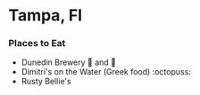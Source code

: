 # Tampa, Fl

### Places to Eat
- Dunedin Brewery :beer: and :taco:
- Dimitri's on the Water (Greek food) :octopuss:
- Rusty Bellie's 
